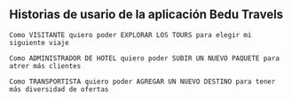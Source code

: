## Historias de usario de la aplicación Bedu Travels

```
Como VISITANTE quiero poder EXPLORAR LOS TOURS para elegir mi siguiente viaje 
```

```
Como ADMINISTRADOR DE HOTEL quiero poder SUBIR UN NUEVO PAQUETE para atrer más clientes
```

```
Como TRANSPORTISTA quiero poder AGREGAR UN NUEVO DESTINO para tener más diversidad de ofertas
```